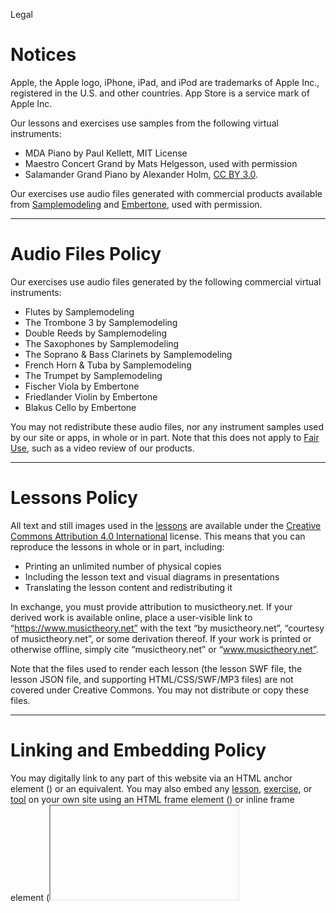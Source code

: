 [](https://www.musictheory.net/lessons)[](https://www.musictheory.net/exercises)[](https://www.musictheory.net/tools)[](https://www.musictheory.net/)[](https://www.musictheory.net/products)[](https://www.musictheory.net/news)[](https://www.musictheory.net/contact)

Legal

Notices
=======

Apple, the Apple logo, iPhone, iPad, and iPod are trademarks of Apple Inc., registered in the U.S. and other countries. App Store is a service mark of Apple Inc.

Our lessons and exercises use samples from the following virtual instruments:  

* MDA Piano by Paul Kellett, MIT License
* Maestro Concert Grand by Mats Helgesson, used with permission
* Salamander Grand Piano by Alexander Holm, [CC BY 3.0](https://creativecommons.org/licenses/by/3.0/).

Our exercises use audio files generated with commercial products available from [Samplemodeling](http://www.samplemodeling.com/) and [Embertone](http://www.embertone.com/), used with permission.

* * *

Audio Files Policy
==================

Our exercises use audio files generated by the following commercial virtual instruments:

* Flutes by Samplemodeling
* The Trombone 3 by Samplemodeling
* Double Reeds by Samplemodeling
* The Saxophones by Samplemodeling
* The Soprano & Bass Clarinets by Samplemodeling
* French Horn & Tuba by Samplemodeling
* The Trumpet by Samplemodeling
* Fischer Viola by Embertone
* Friedlander Violin by Embertone
* Blakus Cello by Embertone

You may not redistribute these audio files, nor any instrument samples used by our site or apps, in whole or in part. Note that this does not apply to [Fair Use](https://en.wikipedia.org/wiki/Fair_use), such as a video review of our products.

* * *

Lessons Policy
==============

All text and still images used in the [lessons](https://www.musictheory.net/lessons) are available under the [Creative Commons Attribution 4.0 International](https://creativecommons.org/licenses/by/4.0/) license. This means that you can reproduce the lessons in whole or in part, including:

* Printing an unlimited number of physical copies
* Including the lesson text and visual diagrams in presentations
* Translating the lesson content and redistributing it

In exchange, you must provide attribution to musictheory.net. If your derived work is available online, place a user-visible link to “https://www.musictheory.net” with the text “by musictheory.net”, “courtesy of musictheory.net”, or some derivation thereof. If your work is printed or otherwise offline, simply cite “musictheory.net” or “www.musictheory.net”.

Note that the files used to render each lesson (the lesson SWF file, the lesson JSON file, and supporting HTML/CSS/SWF/MP3 files) are not covered under Creative Commons. You may not distribute or copy these files.

* * *

Linking and Embedding Policy
============================

You may digitally link to any part of this website via an HTML anchor element (<a>) or an equivalent. You may also embed any [lesson](https://www.musictheory.net/lessons), [exercise](https://www.musictheory.net/exercises), or [tool](https://www.musictheory.net/tools) on your own site using an HTML frame element (<frame>) or inline frame element (<iframe>).

For more information on linking and embedding, see [May I link or embed your content?](https://www.musictheory.net/faq#site-linking) in the [FAQ](https://www.musictheory.net/faq).

* * *

Source Code Policy
==================

The musictheory.net source code for the lessons, exercises, and tools is not available under a Creative Commons license. You may not copy, modify, distribute, create a derivative work of, reverse engineer, or decompile the source code.

While you may use all text and images from the lessons as mentioned in the Lessons Policy, you may not scrape, duplicate, or rehost the interactive lesson player. Please [link to or embed](https://www.musictheory.net/faq#site-linking) the player instead.

* * *

Apps Policy
===========

Theory Lessons and Tenuto are not available under a Creative Commons license. This applies to the user interface, general look and feel, source code, binary code, and all media used by the application. Screenshots of the apps and their logos may be used for journalistic purposes and other [Fair Use](https://en.wikipedia.org/wiki/Fair_use) activities.

* * *

Trademark Policy
================

The two whole notes with a curved line, the slanted whole note, the quarter note with a horizontal bar, the words and logotype “musictheory.net”, “Tenuto”, “Theory Lessons”, and any combination of the foregoing, whether integrated into a larger whole or standing alone, are musictheory.net, LLC's trademarks.

You are authorized to use our trademarks on the terms and conditions below:

musictheory.net, LLC licenses the use of its trademarks on the condition that the trademark licensee use the mark to point to one or more of the following web locations:

* The musictheory.net website: https://www.musictheory.net
* The Apple iTunes page for musictheory.net, LLC: https://www.musictheory.net/buy
* The Apple iTunes page for Tenuto: https://www.musictheory.net/buy/tenuto
* The Apple iTunes page for Theory Lessons: https://www.musictheory.net/buy/lessons

musictheory.net, LLC retains full, unfettered, and sole discretion to revoke this trademark license for any reason whatsoever or for no specified reason.

* * *

Unsolicited Idea Submission Policy
==================================

musictheory.net, LLC or any of its employees do not accept or consider unsolicited ideas, including ideas for new advertising campaigns, new promotions, new products or technologies, processes, marketing plans, or new product names. Please do not submit any unsolicited ideas, original creative artwork, suggestions, or other works (“submissions”) in any form to musictheory.net, LLC or any of its employees. If, despite our request that you not send us your ideas, you still submit them, then regardless of what your letter says, the following terms shall apply:

* Your submissions and their contents will automatically become the property of musictheory.net, LLC, without any compensation to you.
* musictheory.net, LLC may use or redistribute your submissions and their contents for any purpose and in any way.
* There is no obligation for musictheory.net, LLC to review your submissions.
* There is no obligation for musictheory.net, LLC to treat your submissions as confidential or proprietary.

The sole purpose of this policy is to avoid potential misunderstandings or disputes when our products seem similar to ideas submitted to us. We do, however, welcome feedback regarding our existing products and content.

[FAQ](https://www.musictheory.net/faq) [Legal](https://www.musictheory.net/legal) [Privacy](https://www.musictheory.net/privacy)

© 2000-2023 musictheory.net, LLC  
Apple, the Apple logo, iPhone, iPad, and iPod are trademarks of Apple Inc.,  
registered in the U.S. and other countries. App Store is a service mark of Apple Inc.